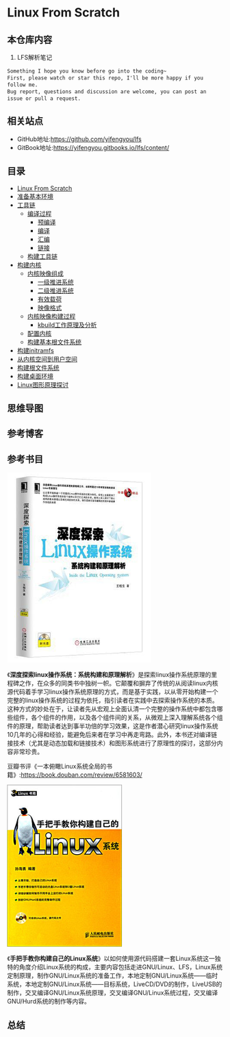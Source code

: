 # Linux From Scratch


## 本仓库内容

1. LFS解析笔记

```
Something I hope you know before go into the coding~
First, please watch or star this repo, I'll be more happy if you follow me.
Bug report, questions and discussion are welcome, you can post an issue or pull a request.
```

## 相关站点

* GitHub地址:<https://github.com/yifengyou/lfs>
* GitBook地址:<https://yifengyou.gitbooks.io/lfs/content/>

## 目录

* [Linux From Scratch](README.md)
* [准备基本环境](docs/准备基本环境/准备基本环境.md)
* [工具链](docs/工具链/工具链.md)
    * [编译过程](docs/工具链/编译过程.md)
        * [预编译](docs/工具链/预编译.md)
        * [编译](docs/工具链/编译.md)
        * [汇编](docs/工具链/汇编.md)
        * [链接](docs/工具链/链接.md)
    * [构建工具链](docs/工具链/构建工具链.md)
* [构建内核](docs/构建内核/构建内核.md)
    * [内核映像组成](docs/构建内核/内核映像组成.md)
        * [一级推进系统](docs/构建内核/一级推进系统.md)
        * [二级推进系统](docs/构建内核/二级推进系统.md)
        * [有效载荷](docs/构建内核/有效载荷.md)
        * [映像格式](docs/构建内核/映像格式.md)
    * [内核映像构建过程](docs/构建内核/内核映像构建过程.md)
        * [kbuild工作原理及分析](docs/构建内核/kbuild工作原理及分析.md)
    * [配置内核](docs/构建内核/配置内核.md)
    * [构建基本根文件系统](docs/构建内核/构建基本根文件系统.md)
* [构建initramfs](docs/构建initramfs/构建initramfs.md)
* [从内核空间到用户空间](docs/从内核空间到用户空间/从内核空间到用户空间.md)
* [构建根文件系统](docs/构建根文件系统/构建根文件系统.md)
* [构建桌面环境](docs/构建桌面环境/构建桌面环境.md)
* [Linux图形原理探讨](docs/Linux图形原理探讨/Linux图形原理探讨.md)



## 思维导图



## 参考博客


## 参考书目

![1537002416622.png](image/1537002416622.png)

《**深度探索linux操作系统：系统构建和原理解析**》是探索linux操作系统原理的里程碑之作，在众多的同类书中独树一帜。它颠覆和摒弃了传统的从阅读linux内核源代码着手学习linux操作系统原理的方式，而是基于实践，以从零开始构建一个完整的linux操作系统的过程为依托，指引读者在实践中去探索操作系统的本质。这种方式的妙处在于，让读者先从宏观上全面认清一个完整的操作系统中都包含哪些组件，各个组件的作用，以及各个组件间的关系，从微观上深入理解系统各个组件的原理，帮助读者达到事半功倍的学习效果，这是作者潜心研究linux操作系统10几年的心得和经验，能避免后来者在学习中再走弯路。此外，本书还对编译链接技术（尤其是动态加载和链接技术）和图形系统进行了原理性的探讨，这部分内容非常珍贵。

豆瓣书评《一本俯瞰Linux系统全局的书籍》:<https://book.douban.com/review/6581603/>

![1537002661044.png](image/1537002661044.png)

《**手把手教你构建自己的Linux系统**》以如何使用源代码搭建一套Linux系统这一独特的角度介绍Linux系统的构成，主要内容包括走进GNU/Linux、LFS，Linux系统定制原理，制作GNU/Linux系统的准备工作，本地定制GNU/Linux系统——临时系统，本地定制GNU/Linux系统——目标系统，LiveCD/DVD的制作，LiveUSB的制作，交叉编译GNU/Linux系统原理，交叉编译GNU/Linux系统过程，交叉编译GNU/Hurd系统的制作等内容。

## 总结

```
```
